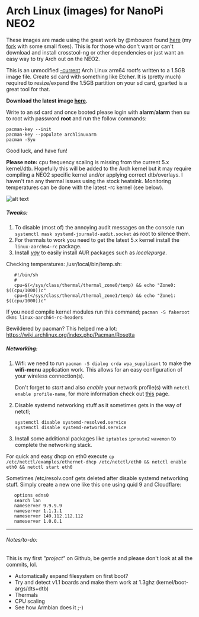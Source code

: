 # Arch Linux (images) for NanoPi NEO2
These images are made using the great work by @mbouron found [here](https://github.com/mbouron/archlinuxarm-nanopi-neo2) (my [fork](https://github.com/RonnyReporter/archlinuxarm-nanopi-neo2) with some small fixes).
This is for those who don't want or can't download and install crosstool-ng or other dependencies or just want an easy way to try Arch out on the NEO2.

This is an unmodified [-current](http://archlinuxarm.org/os/) Arch Linux arm64 rootfs written to a 1.5GB image file.
Create sd card with something like Etcher. It is (pretty much) required to resize/expand the 1.5GB partition on your sd card, gparted is a great tool for that.

**Download the latest image [here](https://github.com/RonnyReporter/nanopi-neo2-arch/releases).**

Write to an sd card and once booted please login with **alarm**/**alarm** then su to root with password **root** and run the follow commands:
```
pacman-key --init
pacman-key --populate archlinuxarm
pacman -Syu
```
Good luck, and have fun!

**Please note:** cpu frequency scaling is missing from the current 5.x kernel/dtb. Hopefully this will be added to the Arch kernel but it may require compiling a NEO2 specific kernel and/or applying correct dtb/overlays. I haven't ran any thermal issues using the stock heatsink. Monitoring temperatures can be done with the latest -rc kernel (see below).

![alt text](https://github.com/RonnyReporter/nanopi-neo2-arch/blob/master/screenie.png?raw=true)

##### Tweaks:
1. To disable (most of) the annoying audit messages on the console run `systemctl mask systemd-journald-audit.socket` as root to silence them.
2. For thermals to work you need to get the latest 5.x kernel install the `linux-aarch64-rc` package.
3. Install *[yay](https://github.com/Jguer/yay)* to easily install AUR packages such as *localepurge*.

Checking temperatures:
/usr/local/bin/temp.sh:
```
   #!/bin/sh
   #
   cpu=$(</sys/class/thermal/thermal_zone0/temp) && echo "Zone0: $((cpu/1000))c"
   cpu=$(</sys/class/thermal/thermal_zone1/temp) && echo "Zone1: $((cpu/1000))c"
```

If you need compile kernel modules run this command; ``pacman -S fakeroot dkms linux-aarch64-rc-headers``

Bewildered by pacman? This helped me a lot: https://wiki.archlinux.org/index.php/Pacman/Rosetta

##### Networking:
1. Wifi: we need to run `pacman -S dialog crda wpa_supplicant` to make the **wifi-menu** application work. This allows for an easy configuration of your wireless connection(s).

   Don't forget to *start* and also *enable* your network profile(s) with `netctl enable profile-name`, for more information check out [this](https://wiki.archlinux.org/index.php/Netctl#Configuration) page.
2. Disable systemd networking stuff as it sometimes gets in the way of netctl;

    ```
    systemctl disable systemd-resolved.service
    systemctl disable systemd-networkd.service
    ```
3. Install some additional packages like `iptables` `iproute2` `wavemon` to complete the networking stack.

For quick and easy dhcp on eth0 execute ``cp /etc/netctl/examples/ethernet-dhcp /etc/netctl/eth0 && netctl enable eth0 && netctl start eth0``

Sometimes /etc/resolv.conf gets deleted after disable systemd networking stuff. Simply create a new one like this one using quid 9 and Cloudflare:
```
   options edns0
   search lan
   nameserver 9.9.9.9
   nameserver 1.1.1.1
   nameserver 149.112.112.112
   nameserver 1.0.0.1
```

___
###### Notes/to-do:

This is my first *"project"* on Github, be gentle and please don't look at all the commits, lol.

- Automatically expand filesystem on first boot?
- Try and detect v1.1 boards and make them work at 1.3ghz (kernel/boot-args/dts+dtb)
- Thermals
- CPU scaling
- See how Armbian does it ;-)
